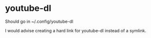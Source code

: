 #  youtube-dl
Should go in ~/.config/youtube-dl

I would advise creating a hard link for youtube-dl instead of a symlink.

